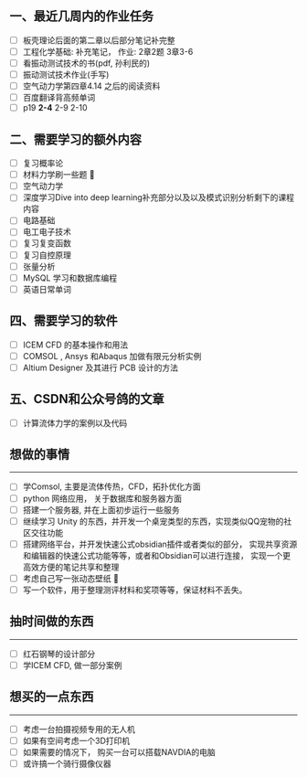 ## 一、最近几周内的作业任务
- [ ] 板壳理论后面的第二章以后部分笔记补完整
- [ ] 工程化学基础: 补充笔记， 作业: 2章2题 3章3-6
- [ ] 看振动测试技术的书(pdf, 孙利民的) 
- [ ] 振动测试技术作业(手写)
- [ ] 空气动力学第四章4.14 之后的阅读资料
- [ ] 百度翻译背高频单词 
- [ ] p19 **2-4** 2-9 2-10 

## 二、需要学习的额外内容
- [ ] 复习概率论 
- [ ] 材料力学刷一些题 🔽 
- [ ] 空气动力学 
- [ ] 深度学习Dive into deep learning补充部分以及以及模式识别分析剩下的课程内容 
- [ ] 电路基础 
- [ ] 电工电子技术 
- [ ] 复习复变函数 
- [ ] 复习自控原理 
- [ ] 张量分析
- [ ] MySQL 学习和数据库编程 
- [ ] 英语日常单词  

## 四、需要学习的软件
- [ ] ICEM CFD 的基本操作和用法 
- [ ] COMSOL , Ansys 和Abaqus 加做有限元分析实例 
- [ ] Altium Designer 及其进行 PCB 设计的方法

## 五、CSDN和公众号鸽的文章 
- [ ] 计算流体力学的案例以及代码 

## 想做的事情
--- 
- [ ] 学Comsol, 主要是流体传热，CFD，拓扑优化方面  
- [ ] python 网络应用， 关于数据库和服务器方面 
- [ ] 搭建一个服务器, 并在上面初步运行一些服务
- [ ] 继续学习 Unity 的东西，并开发一个桌宠类型的东西，实现类似QQ宠物的社区交往功能
- [ ] 搭建网络平台，并开发快速公式obsidian插件或者类似的部分， 实现共享资源和编辑器的快速公式功能等等，或者和Obsidian可以进行连接， 实现一个更高效方便的笔记共享和整理 
- [ ] 考虑自己写一张动态壁纸 🔽 
- [ ] 写一个软件，用于整理测评材料和奖项等等，保证材料不丢失。

## 抽时间做的东西
--- 
- [ ] 红石钢琴的设计部分
- [ ] 学ICEM CFD, 做一部分案例 

## 想买的一点东西 
--- 
- [ ] 考虑一台拍摄视频专用的无人机
- [ ] 如果有空间考虑一个3D打印机
- [ ] 如果需要的情况下， 购买一台可以搭载NAVDIA的电脑
- [ ] 或许搞一个骑行摄像仪器
